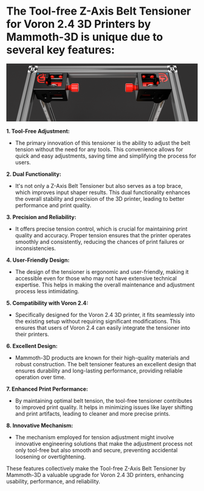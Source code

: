 # **The Tool-free Z-Axis Belt Tensioner for Voron 2.4 3D Printers by Mammoth-3D is unique due to several key features:**

![Tool-free Z-Axis Belt Tensioner for Voron 2.4 3D Printers by mammoth-3D](belt_tensioner_5.png)

**1. Tool-Free Adjustment:**

- The primary innovation of this tensioner is the ability to adjust the belt tension without the need for any tools. This convenience allows for quick and easy adjustments, saving time and simplifying the process for users.

**2. Dual Functionality:**

- It's not only a Z-Axis Belt Tensioner but also serves as a top brace, which improves input shaper results. This dual functionality enhances the overall stability and precision of the 3D printer, leading to better performance and print quality.

**3. Precision and Reliability:**

- It offers precise tension control, which is crucial for maintaining print quality and accuracy. Proper tension ensures that the printer operates smoothly and consistently, reducing the chances of print failures or inconsistencies.

**4. User-Friendly Design:**

- The design of the tensioner is ergonomic and user-friendly, making it accessible even for those who may not have extensive technical expertise. This helps in making the overall maintenance and adjustment process less intimidating.

**5. Compatibility with Voron 2.4:**

- Specifically designed for the Voron 2.4 3D printer, it fits seamlessly into the existing setup without requiring significant modifications. This ensures that users of Voron 2.4 can easily integrate the tensioner into their printers.

**6. Excellent Design:**

- Mammoth-3D products are known for their high-quality materials and robust construction. The belt tensioner features an excellent design that ensures durability and long-lasting performance, providing reliable operation over time.

**7. Enhanced Print Performance:**

- By maintaining optimal belt tension, the tool-free tensioner contributes to improved print quality. It helps in minimizing issues like layer shifting and print artifacts, leading to cleaner and more precise prints.

**8. Innovative Mechanism:**

- The mechanism employed for tension adjustment might involve innovative engineering solutions that make the adjustment process not only tool-free but also smooth and secure, preventing accidental loosening or overtightening.

These features collectively make the Tool-free Z-Axis Belt Tensioner by Mammoth-3D a valuable upgrade for Voron 2.4 3D printers, enhancing usability, performance, and reliability.